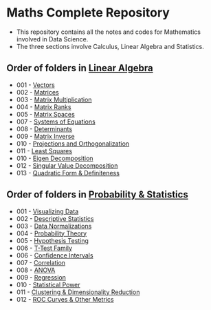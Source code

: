 # Maths Complete Repository

* This repository contains all the notes and codes for Mathematics involved in Data Science.
* The three sections involve Calculus, Linear Algebra and Statistics.


## Order of folders in <a href="https://github.com/ravi0531rp/l-maths/tree/master/a-lin-alg"> Linear Algebra </a>
* 001 - <a href="https://github.com/ravi0531rp/l-maths/tree/master/a-lin-alg/vectors"> Vectors </a>
* 002 - <a href="https://github.com/ravi0531rp/l-maths/tree/master/a-lin-alg/matrices"> Matrices </a>
* 003 - <a href="https://github.com/ravi0531rp/l-maths/tree/master/a-lin-alg/matrixMults"> Matrix Multiplication </a>
* 004 - <a href="https://github.com/ravi0531rp/l-maths/tree/master/a-lin-alg/rank"> Matrix Ranks </a>
* 005 - <a href="https://github.com/ravi0531rp/l-maths/tree/master/a-lin-alg/spaces"> Matrix Spaces </a>
* 007 - <a href="https://github.com/ravi0531rp/l-maths/tree/master/a-lin-alg/systems"> Systems of Equations </a>
* 008 - <a href="https://github.com/ravi0531rp/l-maths/tree/master/a-lin-alg/determinants"> Determinants </a>
* 009 - <a href="https://github.com/ravi0531rp/l-maths/tree/master/a-lin-alg/inverse"> Matrix Inverse </a>
* 010 - <a href="https://github.com/ravi0531rp/l-maths/tree/master/a-lin-alg/projorth"> Projections and Orthogonalization </a>
* 011 - <a href="https://github.com/ravi0531rp/l-maths/tree/master/a-lin-alg/leastsquares"> Least Squares </a>
* 010 - <a href="https://github.com/ravi0531rp/l-maths/tree/master/a-lin-alg/eig"> Eigen Decomposition </a>
* 012 - <a href="https://github.com/ravi0531rp/l-maths/tree/master/a-lin-alg/svd"> Singular Value Decomposition </a>
* 013 - <a href="https://github.com/ravi0531rp/l-maths/tree/master/a-lin-alg/quadformDefinite"> Quadratic Form & Definiteness </a>

## Order of folders in <a href="https://github.com/ravi0531rp/l-maths/tree/master/c-stats-probab"> Probability & Statistics </a>
* 001 - <a href="https://github.com/ravi0531rp/l-maths/tree/master/c-stats-probab/visualization"> Visualizing Data </a>
* 002 - <a href="https://github.com/ravi0531rp/l-maths/tree/master/c-stats-probab/descriptives"> Descriptive Statistics </a>
* 003 - <a href="https://github.com/ravi0531rp/l-maths/tree/master/c-stats-probab/normOutliers"> Data Normalizations </a>
* 004 - <a href="https://github.com/ravi0531rp/l-maths/tree/master/c-stats-probab/probtheory"> Probability Theory </a>
* 005 - <a href=""> Hypothesis Testing </a>
* 006 - <a href="https://github.com/ravi0531rp/l-maths/tree/master/c-stats-probab/ttest"> T-Test Family </a>
* 006 - <a href="https://github.com/ravi0531rp/l-maths/tree/master/c-stats-probab/confint"> Confidence Intervals </a>
* 007 - <a href="https://github.com/ravi0531rp/l-maths/tree/master/c-stats-probab/correlation"> Correlation </a>
* 008 - <a href="https://github.com/ravi0531rp/l-maths/tree/master/c-stats-probab/anovas"> ANOVA </a>
* 009 - <a href="https://github.com/ravi0531rp/l-maths/tree/master/c-stats-probab/regressions"> Regression </a>
* 010 - <a href=""> Statistical Power </a>
* 011 - <a href="https://github.com/ravi0531rp/l-maths/tree/master/c-stats-probab/clustdimred"> Clustering & Dimensionality Reduction </a>
* 012 - <a href="https://github.com/ravi0531rp/l-maths/tree/master/c-stats-probab/sigdet"> ROC Curves & Other Metrics </a>

